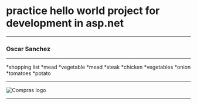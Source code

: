 # practice hello world project for development in asp.net
___
### Oscar Sanchez
___
*shopping list
  *mead
  *vegetable
*mead
  *steak
  *chicken
*vegetables
  *onion
  *tomatoes
  *potato
___
![Compras logo](https://blogs.iadb.org/gestion-fiscal/wp-content/uploads/sites/6/2016/02/compras-p%C3%BAblicas.jpg "Compras logo")
___
